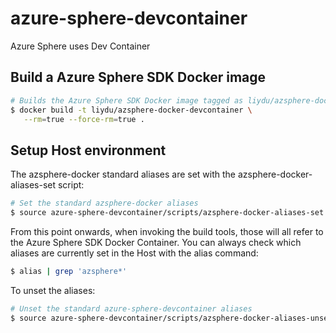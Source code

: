 # azure-sphere-devcontainer
Azure Sphere uses Dev Container

## Build a Azure Sphere SDK Docker image

```bash
# Builds the Azure Sphere SDK Docker image tagged as liydu/azsphere-docker-devcontainer
$ docker build -t liydu/azsphere-docker-devcontainer \
   --rm=true --force-rm=true .
```

## Setup Host environment

The azsphere-docker standard aliases are set with the azsphere-docker-aliases-set script:

```bash
# Set the standard azsphere-docker aliases 
$ source azure-sphere-devcontainer/scripts/azsphere-docker-aliases-set.sh
```

From this point onwards, when invoking the build tools, those will all refer to the Azure Sphere SDK Docker Container. You can always check which aliases are currently set in the Host with the alias command:

```bash
$ alias | grep 'azsphere*'
```

To unset the aliases:

```bash
# Unset the standard azure-sphere-devcontainer aliases 
$ source azure-sphere-devcontainer/scripts/azsphere-docker-aliases-unset.sh
```